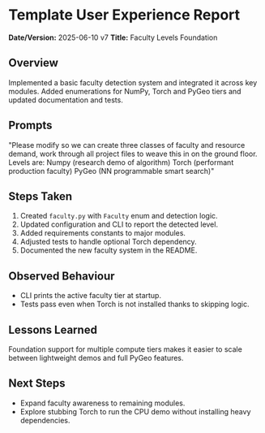 # Template User Experience Report

**Date/Version:** 2025-06-10 v7
**Title:** Faculty Levels Foundation

## Overview
Implemented a basic faculty detection system and integrated it across key modules. Added enumerations for NumPy, Torch and PyGeo tiers and updated documentation and tests.

## Prompts
"Please modify so we can create three classes of faculty and resource demand, work through all project files to weave this in on the ground floor. Levels are: Numpy (research demo of algorithm) Torch (performant production faculty) PyGeo (NN programmable smart search)"

## Steps Taken
1. Created `faculty.py` with `Faculty` enum and detection logic.
2. Updated configuration and CLI to report the detected level.
3. Added requirements constants to major modules.
4. Adjusted tests to handle optional Torch dependency.
5. Documented the new faculty system in the README.

## Observed Behaviour
- CLI prints the active faculty tier at startup.
- Tests pass even when Torch is not installed thanks to skipping logic.

## Lessons Learned
Foundation support for multiple compute tiers makes it easier to scale between lightweight demos and full PyGeo features.

## Next Steps
- Expand faculty awareness to remaining modules.
- Explore stubbing Torch to run the CPU demo without installing heavy dependencies.

